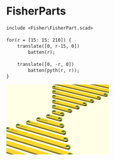 # FisherParts

```scad
include <Fisher\FisherPart.scad>

for(r = [15: 15: 210]) {
    translate([0, r-15, 0])
        batten(r);
    
    translate([0, -r, 0])
        batten(pyth(r, r));
}
```

![Battens in different sizes][battensample]

[battensample]:/images/batten-sample.png "Battens in different sizes"

